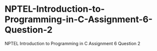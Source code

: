 # NPTEL-Introduction-to-Programming-in-C-Assignment-6-Question-2
NPTEL Introduction to Programming in C Assignment 6 Question 2
